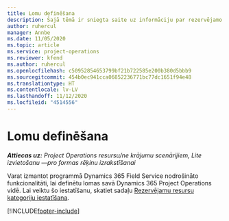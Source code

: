 ```yaml
---
title: Lomu definēšana
description: Šajā tēmā ir sniegta saite uz informāciju par rezervējamo resursu kategoriju iestatīšanu.
author: ruhercul
manager: Annbe
ms.date: 11/05/2020
ms.topic: article
ms.service: project-operations
ms.reviewer: kfend
ms.author: ruhercul
ms.openlocfilehash: c50952854653799bf21b722585e200b380d5bbb9
ms.sourcegitcommit: 454b0ec941cca06852236771bc77dc1651f94e48
ms.translationtype: HT
ms.contentlocale: lv-LV
ms.lasthandoff: 11/12/2020
ms.locfileid: "4514556"
---
```

# <a name="define-roles"></a>Lomu definēšana

_**Attiecas uz:** Project Operations resursu/ne krājumu scenārijiem, Lite izvietošanu —pro formas rēķinu izrakstīšanai_

Varat izmantot programmā Dynamics 365 Field Service nodrošināto funkcionalitāti, lai definētu lomas savā Dynamics 365 Project Operations vidē. Lai veiktu šo iestatīšanu, skatiet sadaļu [Rezervējamu resursu kategoriju iestatīšana](https://docs.microsoft.com/dynamics365/field-service/set-up-bookable-resource-categories).


[!INCLUDE[footer-include](../includes/footer-banner.md)]
